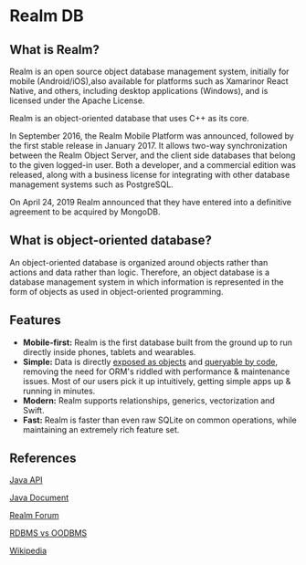 Realm DB
=========

## What is Realm?

Realm is an open source object database management system, initially for mobile (Android/iOS),also available for platforms such as Xamarinor React Native, and others, including desktop applications (Windows), and is licensed under the Apache License.

Realm is an object-oriented database that uses C++ as its core.

In September 2016, the Realm Mobile Platform was announced, followed by the first stable release in January 2017. It allows two-way synchronization between the Realm Object Server, and the client side databases that belong to the given logged-in user. Both a developer, and a commercial edition was released, along with a business license for integrating with other database management systems such as PostgreSQL.

On April 24, 2019 Realm announced that they have entered into a definitive agreement to be acquired by MongoDB.

## What is object-oriented database?

An object-oriented database is organized around objects rather than actions and data rather than logic. Therefore, an object database is a database management system in which information is represented in the form of objects as used in object-oriented programming.

## Features

* **Mobile-first:** Realm is the first database built from the ground up to run directly inside phones, tablets and wearables.
* **Simple:** Data is directly [exposed as objects](https://realm.io/docs/objc/latest/#models) and [queryable by code](https://realm.io/docs/objc/latest/#queries), removing the need for ORM's riddled with performance & maintenance issues. Most of our users pick it up intuitively, getting simple apps up & running in minutes.
* **Modern:** Realm supports relationships, generics, vectorization and Swift.
* **Fast:** Realm is faster than even raw SQLite on common operations, while maintaining an extremely rich feature set.

## References

[Java API](https://realm.io/docs/java/7.0.0-beta/api/)

[Java Document](https://realm.io/docs/java/latest/)

[Realm Forum](https://forums.realm.io/)

[RDBMS vs OODBMS](https://www.geeksforgeeks.org/difference-between-rdbms-and-oodbms/)

[Wikipedia](https://en.wikipedia.org/wiki/Realm_(database))